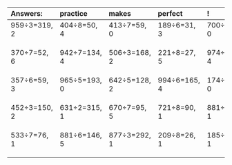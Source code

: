 | Answers: | practice | makes | perfect | ! |
| :--- | :--- | :--- | :--- | :--- |
| 959÷3=319, 2 | 404÷8=50, 4 | 413÷7=59, 0 | 189÷6=31, 3 | 700÷4=175, 0 | 
|   |   |   |   |   | 
|   |   |   |   |   | 
|   |   |   |   |   | 
| 370÷7=52, 6 | 942÷7=134, 4 | 506÷3=168, 2 | 221÷8=27, 5 | 974÷5=194, 4 | 
|   |   |   |   |   | 
|   |   |   |   |   | 
|   |   |   |   |   | 
| 357÷6=59, 3 | 965÷5=193, 0 | 642÷5=128, 2 | 994÷6=165, 4 | 174÷3=58, 0 | 
|   |   |   |   |   | 
|   |   |   |   |   | 
|   |   |   |   |   | 
| 452÷3=150, 2 | 631÷2=315, 1 | 670÷7=95, 5 | 721÷8=90, 1 | 881÷4=220, 1 | 
|   |   |   |   |   | 
|   |   |   |   |   | 
|   |   |   |   |   | 
| 533÷7=76, 1 | 881÷6=146, 5 | 877÷3=292, 1 | 209÷8=26, 1 | 185÷2=92, 1 | 
|   |   |   |   |   | 
|   |   |   |   |   | 
|   |   |   |   |   | 

